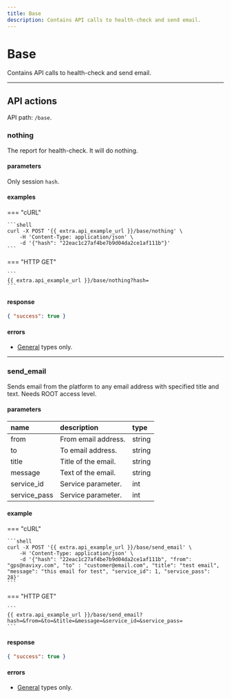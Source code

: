 ```yaml
---
title: Base
description: Contains API calls to health-check and send email.
---
```


# Base

Contains API calls to health-check and send email.

<hr>

## API actions

API path: `/base`.

### nothing

The report for health-check. It will do nothing.

#### parameters

Only session `hash`.

#### examples

=== "cURL"

    ```shell
    curl -X POST '{{ extra.api_example_url }}/base/nothing' \
        -H 'Content-Type: application/json' \ 
        -d '{"hash": "22eac1c27af4be7b9d04da2ce1af111b"}'
    ```

=== "HTTP GET"

    ```
    {{ extra.api_example_url }}/base/nothing?hash=
    ```

#### response

```json
{ "success": true }
```

#### errors

* [General](../../getting-started.md#error-codes) types only.

<hr>

### send_email

Sends email from the platform to any email address with specified title and text. Needs ROOT access level.

#### parameters

| name | description | type|
| :------ | :------ | :----- |
| from | From email address. | string|
| to | To email address. | string |
| title | Title of the email. | string |
| message | Text of the email. | string |
| service_id | Service parameter. | int |
| service_pass | Service parameter. | int |

#### example

=== "cURL"

    ```shell
    curl -X POST '{{ extra.api_example_url }}/base/send_email' \
        -H 'Content-Type: application/json' \ 
        -d '{"hash": "22eac1c27af4be7b9d04da2ce1af111b", "from": "gps@navixy.com", "to" : "customer@email.com", "title": "test email", "message": "this email for test", "service_id": 1, "service_pass": 28}'
    ```

=== "HTTP GET"

    ```
    {{ extra.api_example_url }}/base/send_email?hash=&from=&to=&title=&message=&service_id=&service_pass=
    ```

#### response

```json
{ "success": true }
```

#### errors

* [General](../../getting-started.md#error-codes) types only.
